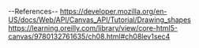 --References--
https://developer.mozilla.org/en-US/docs/Web/API/Canvas_API/Tutorial/Drawing_shapes
https://learning.oreilly.com/library/view/core-html5-canvas/9780132761635/ch08.html#ch08lev1sec4 